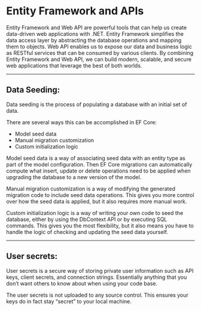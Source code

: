# Entity Framework and APIs 

Entity Framework and Web API are powerful tools that can help us create data-driven web applications with .NET. Entity Framework simplifies the data access layer by abstracting the database operations and mapping them to objects. Web API enables us to expose our data and business logic as RESTful services that can be consumed by various clients. By combining Entity Framework and Web API, we can build modern, scalable, and secure web applications that leverage the best of both worlds.

---

## Data Seeding:

Data seeding is the process of populating a database with an initial set of data.

There are several ways this can be accomplished in EF Core:

- Model seed data
- Manual migration customization
- Custom initialization logic


Model seed data is a way of associating seed data with an entity type as part of the model configuration. Then EF Core migrations can automatically compute what insert, update or delete operations need to be applied when upgrading the database to a new version of the model.

Manual migration customization is a way of modifying the generated migration code to include seed data operations. This gives you more control over how the seed data is applied, but it also requires more manual work.

Custom initialization logic is a way of writing your own code to seed the database, either by using the DbContext API or by executing SQL commands. This gives you the most flexibility, but it also means you have to handle the logic of checking and updating the seed data yourself.

---

## User secrets:

User secrets is a secure way of storing private user information such as API keys, client secrets, and connection strings. Essentially anything that you don’t want others to know about when using your code base.

The user secrets is not uploaded to any source control. This ensures your keys do in fact stay “secret” to your local machine.

